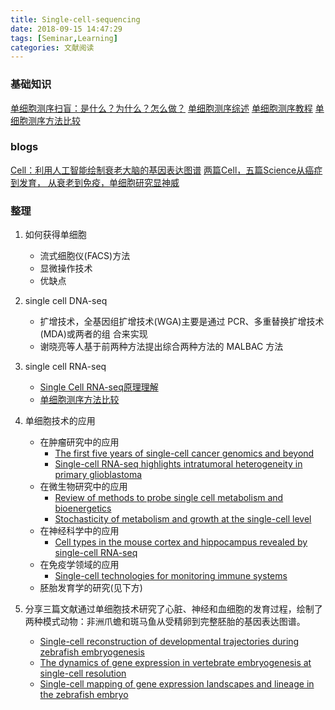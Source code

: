```yaml
---
title: Single-cell-sequencing
date: 2018-09-15 14:47:29
tags: [Seminar,Learning]
categories: 文献阅读
---
```



### 基础知识
[单细胞测序扫盲：是什么？为什么？怎么做？](https://zhuanlan.zhihu.com/p/28844468)
[单细胞测序综述](https://www.plob.org/article/8204.html)
[单细胞测序教程](https://www.plob.org/article/11101.html)
[单细胞测序方法比较](https://www.plob.org/article/9429.html)

### blogs
[Cell：利用人工智能绘制衰老大脑的基因表达图谱](https://mp.weixin.qq.com/s/7hAn3Mo_vNbA7c-pWtqG3A)
[两篇Cell，五篇Science从癌症到发育， 从衰老到免疫，单细胞研究显神威](https://mp.weixin.qq.com/s/Zv78gKQlkjoVLHpJyyR66A)

<!-- more -->

### 整理
1. 如何获得单细胞
   - 流式细胞仪(FACS)方法
   - 显微操作技术
   - 优缺点
2. single cell DNA-seq
   - 扩增技术，全基因组扩增技术(WGA)主要是通过 PCR、多重替换扩增技术(MDA)或两者的组 合来实现
   - 谢晓亮等人基于前两种方法提出综合两种方法的 MALBAC 方法
3. single cell RNA-seq
   - [Single Cell RNA-seq原理理解](https://www.plob.org/article/12022.html)
   - [单细胞测序方法比较](https://www.plob.org/article/9429.html)
4. 单细胞技术的应用
    - 在肿瘤研究中的应用
        - [The first five years of single-cell cancer genomics and beyond](https://genome.cshlp.org/content/25/10/1499)
        - [Single-cell RNA-seq highlights intratumoral heterogeneity in primary glioblastoma](http://science.sciencemag.org/content/344/6190/1396)
    - 在微生物研究中的应用
        - [Review of methods to probe single cell metabolism and bioenergetics](https://www.sciencedirect.com/science/article/pii/S1096717614001219)
        - [Stochasticity of metabolism and growth at the single-cell level](https://www.nature.com/articles/nature13582)
    - 在神经科学中的应用
        - [Cell types in the mouse cortex and hippocampus revealed by single-cell RNA-seq](http://science.sciencemag.org/content/347/6226/1138)
    - 在免疫学领域的应用
        - [Single-cell technologies for monitoring immune systems](https://www.nature.com/articles/ni.2796)
    - 胚胎发育学的研究(见下方)

5. 分享三篇文献通过单细胞技术研究了心脏、神经和血细胞的发育过程，绘制了两种模式动物：非洲爪蟾和斑马鱼从受精卵到完整胚胎的基因表达图谱。
    - [Single-cell reconstruction of developmental trajectories during zebrafish embryogenesis](http://twin.sci-hub.tw/6773/4c18f09fdf501b5560ddaef0748da635/farrell2018.pdf#view=FitH)
    - [The dynamics of gene expression in vertebrate embryogenesis at single-cell resolution](https://sci-hub.tw/10.1126/science.aar5780#)
    - [Single-cell mapping of gene expression landscapes and lineage in the zebrafish embryo](https://sci-hub.tw/10.1126/science.aar4362)